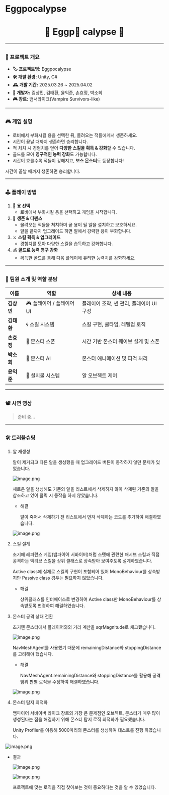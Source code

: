 # Eggpocalypse

<div align="center">

# <h1>🐲 Eggp🥚 calypse 🐉</h1>

</div>

---

## <h3>📌 프로젝트 개요</h3>

- **🏷 프로젝트명:** Eggpocalypse
- **🛠 개발 환경:** Unity, C#
- **🕰️ 개발 기간:** 2025.03.26 ~ 2025.04.02
- **👤 개발자:** 김상민, 김태환, 윤익준, 손효정, 박소희
- **🎮 장르:** 뱀서라이크(Vampire Survivors-like)

---

## <h3>🎮 게임 설명</h3>

- 로비에서 부화시킬 용을 선택한 뒤, 몰려오는 적들에게서 생존하세요.
- 시간이 끝날 때까지 생존하면 승리합니다.
- 적 처치 시 경험치를 얻어 **다양한 스킬을 획득 & 강화**할 수 있습니다.
- 골드를 모아 **영구적인 능력 강화**도 가능합니다.
- 시간이 흐를수록 적들이 강해지고, **보스 몬스터**도 등장합니다!

시간이 끝날 때까지 생존하면 승리합니다.

---

## <h3>🕹️ 플레이 방법</h3>

1. 🥚 **용 선택**
    - 로비에서 부화시킬 용을 선택하고 게임을 시작합니다.
2. 👊 **생존 & 디펜스**
    - 몰려오는 적들을 처치하며 곧 용이 될 알을 설치하고 보호하세요.
    - 알을 끝까지 업그레이드 하면 알에서 강력한 용이 부화합니다.
3. ⚔️ **스킬 획득 & 업그레이드**
    - 경험치를 모아 다양한 스킬을 습득하고 강화합니다.
4. 💰 **골드로 능력 영구 강화**
    - 획득한 골드를 통해 다음 플레이에 유리한 능력치를 강화하세요.

---

## <h3>👥 팀원 소개 및 역할 분담</h3>

| 이름 | 역할 | 상세 내용 |
| --- | --- | --- |
| **김상민** | 🎮 플레이어 / 플레이어 UI | 플레이어 조작, 씬 관리, 플레이어 UI 구성 |
| **김태환** | 🌀 스킬 시스템 | 스킬 구현, 쿨타임, 레벨업 로직 |
| **손효정** | 🐉 몬스터 스폰 | 시간 기반 몬스터 웨이브 설계 및 스폰 |
| **박소희** | 👹 몬스터 AI | 몬스터 애니메이션 및 피격 처리 |
| **윤익준** | 🥚 설치물 시스템 | 알 오브젝트 제어  |

---

## <h3>📽️ 시연 영상</h3>

> 준비 중...
> 

---

## <h3>🛠️ 트러블슈팅</h3>

1. 알 재생성
    
    알이 제거되고 다른 알을 생성했을 때 업그레이드 버튼이 동작하지 않던 문제가 있었습니다.
    
    ![image.png](image.png)
    
    새로운 알을 생성해도 기존의 알을 리스트에서 삭제하지 않아 삭제된 기존의 알을 참조하고 있어 클릭 시 동작을 하지 않았습니다.
    
    - 해결
        
        알이 죽어서 삭제하기 전 리스트에서 먼저 삭제하는 코드를 추가하여 해결하였습니다.
        
    
    ![image.png](image%201.png)
    
2. 스킬 설계
    
    초기에 레퍼런스 게임(뱀파이어 서바이버)처럼 스탯에 관련한 패시브 스킬과 직접 공격하는 액티브 스킬을 상위 클래스로 상속받아 보여주도록 설계하였습니다.
    
    Active class에 실제로 스킬의 구현이 포함되어 있어 MonoBehaviour를 상속받지만 Passive class 경우는 필요하지 않았습니다.
    
    - 해결
        
        상위클래스를 인터페이스로 변경하여 Active class만 MonoBehaviour를 상속받도록 변경하여 해결하였습니다.
        
3. 몬스터 공격 상태 전환 
    
    초기엔 몬스터에서 플레이어와의 거리 계산을 sqrMagnitude로 체크했습니다.
    
    ![image.png](image%202.png)
    
    NavMeshAgent를 사용했기 때문에  remainingDistance와  stoppingDistance를 고려해야 했습니다.
    
    - 해결
        
        NavMeshAgent.remainingDistance와 stoppingDistance를 활용해 공격 범위 판별 로직을 수정하여 해결하였습니다.
        
    
    ![image.png](image%203.png)
    
4. 몬스터 탐지 최적화
    
    뱀파이어 서바이버 라이크 장르의 가장 큰 문제점인 오브젝트, 몬스터가 매우 많이 생성된다는 점을 해결하기 위해 몬스터 탐지 로직 최적화가 필요했습니다. 
    
    Unity Profiler를 이용해 5000마리의 몬스터를 생성하여 테스트를 진행 하였습니다.
    

![image.png](61ff874d-0843-4d02-8d50-d452bf922abb.png)

- 결과
    
    
    ![image.png](image%204.png)
    
    ![image.png](image%205.png)
    
    프로젝트에 맞는 로직을 직접 찾아보는 것이 중요하다는 것을 알 수 있었습니다.